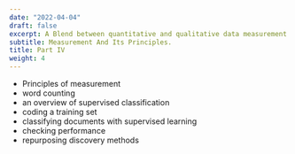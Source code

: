 ```yaml
---
date: "2022-04-04"
draft: false
excerpt: A Blend between quantitative and qualitative data measurement.
subtitle: Measurement And Its Principles.
title: Part IV 
weight: 4
---
```


* Principles of measurement
* word counting
* an overview of supervised classification
* coding a training set
* classifying documents with supervised learning
* checking performance
* repurposing discovery methods


